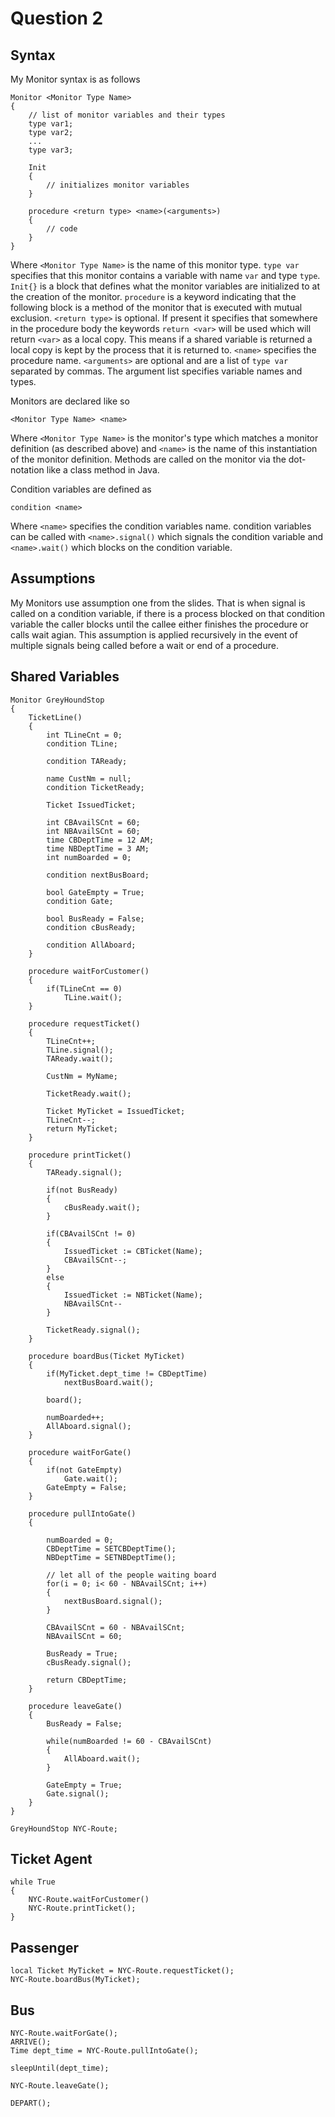 # Question 2

## Syntax

My Monitor syntax is as follows

```
Monitor <Monitor Type Name>
{
    // list of monitor variables and their types
    type var1;
    type var2;
    ...
    type var3;

    Init
    {
        // initializes monitor variables
    }
    
    procedure <return type> <name>(<arguments>)
    {
        // code
    }
}
```

Where `<Monitor Type Name>` is the name of this monitor type. `type var` specifies that this monitor contains a variable with name `var` and type `type`. `Init{}` is a block that defines what the monitor variables are initialized to at the creation of the monitor. `procedure` is a keyword indicating that the following block is a method of the monitor that is executed with mutual exclusion. `<return type>` is optional. If present it specifies that somewhere in the procedure body the keywords `return <var>` will be used which will return `<var>` as a local copy. This means if a shared variable is returned a local copy is kept by the process that it is returned to. `<name>` specifies the procedure name. `<arguments>` are optional and are a list of `type var` separated by commas. The argument list specifies variable names and types.

Monitors are declared like so

```
<Monitor Type Name> <name>
```

Where `<Monitor Type Name>` is the monitor's type which matches a monitor definition (as described above) and `<name>` is the name of this instantiation of the monitor definition. Methods are called on the monitor via the dot-notation like a class method in Java.

Condition variables are defined as

```
condition <name>
```

Where `<name>` specifies the condition variables name. condition variables can be called with `<name>.signal()` which signals the condition variable and `<name>.wait()` which blocks on the condition variable.


## Assumptions

My Monitors use assumption one from the slides.
That is when signal is called on a condition variable, if
there is a process blocked on that condition variable the caller blocks
until the callee either finishes the procedure or calls wait agian. This assumption
is applied recursively in the event of multiple signals being called before a wait or end of a procedure.

## Shared Variables

```
Monitor GreyHoundStop
{
    TicketLine()
    {
        int TLineCnt = 0;
        condition TLine;
        
        condition TAReady;
        
        name CustNm = null;
        condition TicketReady;
        
        Ticket IssuedTicket;
        
        int CBAvailSCnt = 60;
        int NBAvailSCnt = 60;
        time CBDeptTime = 12 AM;
        time NBDeptTime = 3 AM;
        int numBoarded = 0;
        
        condition nextBusBoard;
        
        bool GateEmpty = True;
        condition Gate;
        
        bool BusReady = False;
        condition cBusReady;

        condition AllAboard;
    }
    
    procedure waitForCustomer()
    {
        if(TLineCnt == 0)
            TLine.wait();
    }
    
    procedure requestTicket()
    {
        TLineCnt++;
        TLine.signal();
        TAReady.wait();

        CustNm = MyName;

        TicketReady.wait();
        
        Ticket MyTicket = IssuedTicket;
        TLineCnt--;
        return MyTicket;
    }
    
    procedure printTicket()
    {
        TAReady.signal();
            
        if(not BusReady)
        {
            cBusReady.wait();
        }
        
        if(CBAvailSCnt != 0)
        {
            IssuedTicket := CBTicket(Name);
            CBAvailSCnt--;
        }
        else
        {
            IssuedTicket := NBTicket(Name);
            NBAvailSCnt--
        }
        
        TicketReady.signal();
    }
    
    procedure boardBus(Ticket MyTicket)
    {
        if(MyTicket.dept_time != CBDeptTime)
            nextBusBoard.wait();
            
        board();
        
        numBoarded++;
        AllAboard.signal();
    }
    
    procedure waitForGate()
    {
        if(not GateEmpty)
            Gate.wait();
        GateEmpty = False;
    }
    
    procedure pullIntoGate()
    {
    
        numBoarded = 0;
        CBDeptTime = SETCBDeptTime();
        NBDeptTime = SETNBDeptTime();
    
        // let all of the people waiting board
        for(i = 0; i< 60 - NBAvailSCnt; i++)
        {
            nextBusBoard.signal();
        }

        CBAvailSCnt = 60 - NBAvailSCnt;
        NBAvailSCnt = 60;
    
        BusReady = True;
        cBusReady.signal();
        
        return CBDeptTime;
    }
    
    procedure leaveGate()
    {
        BusReady = False;
        
        while(numBoarded != 60 - CBAvailSCnt)
        {
            AllAboard.wait();
        }
        
        GateEmpty = True;
        Gate.signal();
    }
}

```

```
GreyHoundStop NYC-Route;
```

## Ticket Agent

```
while True
{
    NYC-Route.waitForCustomer()
    NYC-Route.printTicket();
}
```

## Passenger

```
local Ticket MyTicket = NYC-Route.requestTicket();
NYC-Route.boardBus(MyTicket);
```

## Bus

```
NYC-Route.waitForGate();
ARRIVE();
Time dept_time = NYC-Route.pullIntoGate();

sleepUntil(dept_time);

NYC-Route.leaveGate();

DEPART();

```
